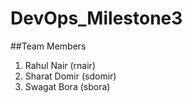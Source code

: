 # DevOps_Milestone3
##Team Members

1) Rahul Nair (rnair)    
2) Sharat Domir (sdomir)     
3) Swagat Bora (sbora)  

